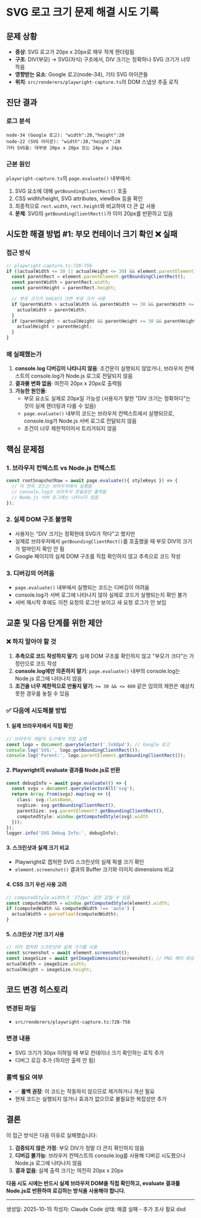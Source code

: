 # SVG 로고 크기 문제 해결 시도 기록

## 문제 상황
- **증상**: SVG 로고가 20px x 20px로 매우 작게 렌더링됨
- **구조**: DIV(부모) → SVG(자식) 구조에서, DIV 크기는 정확하나 SVG 크기가 너무 작음
- **영향받는 요소**: Google 로고(node-34), 기타 SVG 아이콘들
- **위치**: `src/renderers/playwright-capture.ts`의 DOM 스냅샷 추출 로직

## 진단 결과

### 로그 분석
```
node-34 (Google 로고): "width":20,"height":20
node-22 (SVG 아이콘): "width":20,"height":20
기타 SVG들: 대부분 20px x 20px 또는 24px x 24px
```

### 근본 원인
`playwright-capture.ts`의 `page.evaluate()` 내부에서:
1. SVG 요소에 대해 `getBoundingClientRect()` 호출
2. CSS width/height, SVG attributes, viewBox 등을 확인
3. 최종적으로 `rect.width`, `rect.height`와 비교하여 더 큰 값 사용
4. **문제**: SVG의 `getBoundingClientRect()`가 이미 20px를 반환하고 있음

## 시도한 해결 방법 #1: 부모 컨테이너 크기 확인 ❌ 실패

### 접근 방식
```typescript
// playwright-capture.ts:728-756
if ((actualWidth <= 30 || actualHeight <= 30) && element.parentElement) {
  const parentRect = element.parentElement.getBoundingClientRect();
  const parentWidth = parentRect.width;
  const parentHeight = parentRect.height;

  // 부모 크기가 SVG보다 크면 부모 크기 사용
  if (parentWidth > actualWidth && parentWidth >= 30 && parentWidth <= 600) {
    actualWidth = parentWidth;
  }
  if (parentHeight > actualHeight && parentHeight >= 30 && parentHeight <= 600) {
    actualHeight = parentHeight;
  }
}
```

### 왜 실패했는가
1. **console.log 디버깅이 나타나지 않음**: 조건문이 실행되지 않았거나, 브라우저 컨텍스트의 console.log가 Node.js 로그로 전달되지 않음
2. **결과물 변화 없음**: 여전히 20px x 20px로 출력됨
3. **가능한 원인들**:
   - 부모 요소도 실제로 20px일 가능성 (사용자가 말한 "DIV 크기는 정확하다"는 것이 실제 렌더링과 다를 수 있음)
   - `page.evaluate()` 내부의 코드는 브라우저 컨텍스트에서 실행되므로, console.log가 Node.js 서버 로그로 전달되지 않음
   - 조건이 너무 제한적이어서 트리거되지 않음

## 핵심 문제점

### 1. 브라우저 컨텍스트 vs Node.js 컨텍스트
```typescript
const rootSnapshotRaw = await page.evaluate(({ styleKeys }) => {
  // 이 안의 코드는 브라우저에서 실행됨
  // console.log는 브라우저 콘솔로만 출력됨
  // Node.js 서버 로그에는 나타나지 않음
});
```

### 2. 실제 DOM 구조 불명확
- 사용자는 "DIV 크기는 정확한데 SVG가 작다"고 했지만
- 실제로 브라우저에서 `getBoundingClientRect()`를 호출했을 때 부모 DIV의 크기가 얼마인지 확인 안 됨
- Google 페이지의 실제 DOM 구조를 직접 확인하지 않고 추측으로 코드 작성

### 3. 디버깅의 어려움
- `page.evaluate()` 내부에서 실행되는 코드는 디버깅이 어려움
- console.log가 서버 로그에 나타나지 않아 실제로 코드가 실행되는지 확인 불가
- 서버 재시작 후에도 이전 요청의 로그만 보이고 새 요청 로그가 안 보임

## 교훈 및 다음 단계를 위한 제안

### ❌ 하지 말아야 할 것
1. **추측으로 코드 작성하지 말기**: 실제 DOM 구조를 확인하지 않고 "부모가 크다"는 가정만으로 코드 작성
2. **console.log에만 의존하지 말기**: `page.evaluate()` 내부의 console.log는 Node.js 로그에 나타나지 않음
3. **조건을 너무 제한적으로 만들지 말기**: `>= 30 && <= 600` 같은 임의의 제한은 예상치 못한 경우를 놓칠 수 있음

### ✅ 다음에 시도해볼 방법

#### 1. 실제 브라우저에서 직접 확인
```javascript
// 브라우저 개발자 도구에서 직접 실행
const logo = document.querySelector('.lnXdpd'); // Google 로고
console.log('SVG:', logo.getBoundingClientRect());
console.log('Parent:', logo.parentElement.getBoundingClientRect());
```

#### 2. Playwright의 evaluate 결과를 Node.js로 반환
```typescript
const debugInfo = await page.evaluate(() => {
  const svgs = document.querySelectorAll('svg');
  return Array.from(svgs).map(svg => ({
    class: svg.className,
    svgSize: svg.getBoundingClientRect(),
    parentSize: svg.parentElement?.getBoundingClientRect(),
    computedStyle: window.getComputedStyle(svg).width
  }));
});
logger.info('SVG Debug Info:', debugInfo);
```

#### 3. 스크린샷과 실제 크기 비교
- Playwright로 캡처한 SVG 스크린샷의 실제 픽셀 크기 확인
- `element.screenshot()` 결과의 Buffer 크기와 이미지 dimensions 비교

#### 4. CSS 크기 우선 사용 고려
```typescript
// computedStyle.width가 '272px' 같은 값일 수 있음
const computedWidth = window.getComputedStyle(element).width;
if (computedWidth && computedWidth !== 'auto') {
  actualWidth = parseFloat(computedWidth);
}
```

#### 5. 스크린샷 기반 크기 사용
```typescript
// 이미 캡처한 스크린샷의 실제 크기를 사용
const screenshot = await element.screenshot();
const imageSize = await getImageDimensions(screenshot); // PNG 헤더 파싱
actualWidth = imageSize.width;
actualHeight = imageSize.height;
```

## 코드 변경 히스토리

### 변경된 파일
- `src/renderers/playwright-capture.ts:728-756`

### 변경 내용
- SVG 크기가 30px 이하일 때 부모 컨테이너 크기 확인하는 로직 추가
- 디버그 로깅 추가 (하지만 출력 안 됨)

### 롤백 필요 여부
- ✅ **롤백 권장**: 이 코드는 작동하지 않으므로 제거하거나 개선 필요
- 현재 코드는 실행되지 않거나 효과가 없으므로 불필요한 복잡성만 추가

## 결론

이 접근 방식은 다음 이유로 실패했습니다:

1. **검증되지 않은 가정**: 부모 DIV가 정말 더 큰지 확인하지 않음
2. **디버깅 불가능**: 브라우저 컨텍스트의 console.log를 사용해 디버깅 시도했으나 Node.js 로그에 나타나지 않음
3. **결과 없음**: 실제 출력 크기는 여전히 20px x 20px

**다음 시도 시에는 반드시 실제 브라우저 DOM을 직접 확인하고, evaluate 결과를 Node.js로 반환하여 로깅하는 방식을 사용해야 합니다.**

---

생성일: 2025-10-15
작성자: Claude Code
상태: 해결 실패 - 추가 조사 필요
dsd